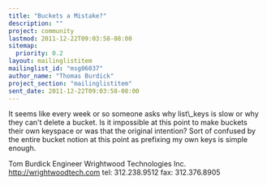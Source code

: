 ```yaml
---
title: "Buckets a Mistake?"
description: ""
project: community
lastmod: 2011-12-22T09:03:58-08:00
sitemap:
  priority: 0.2
layout: mailinglistitem
mailinglist_id: "msg06037"
author_name: "Thomas Burdick"
project_section: "mailinglistitem"
sent_date: 2011-12-22T09:03:58-08:00
---
```



It seems like every week or so someone asks why list\\_keys is slow or why
they can't delete a bucket. Is it impossible at this point to make buckets
their own keyspace or was that the original intention? Sort of confused by
the entire bucket notion at this point as prefixing my own keys is simple
enough.

Tom Burdick
Engineer
Wrightwood Technologies Inc.
http://wrightwoodtech.com
tel: 312.238.9512
fax: 312.376.8905
